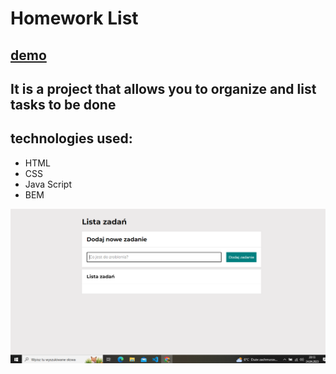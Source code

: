 # Homework List
## [demo](https://kamilmlodzinski.github.io/Homework-List/)

## It is a project that allows you to organize and list tasks to be done
## technologies used:
- HTML
- CSS
- Java Script
- BEM

![page view](https://github.com/KamilMlodzinski/Homework-List/blob/main/images/Zrzut%20ekranu%20(11).png?raw=true)

